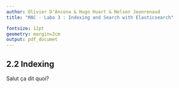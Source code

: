 ```yaml
---
author: Olivier D'Ancona & Hugo Huart & Nelson Jeanrenaud
title: "MAC - Labo 3 : Indexing and Search with Elasticsearch"

fontsize: 12pt
geometry: margin=2cm
output: pdf_documet
---
```


## 2.2 Indexing

Salut ça dit quoi?
